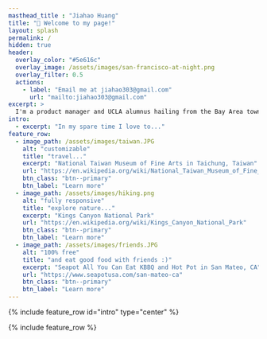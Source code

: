 ```yaml
---
masthead_title : "Jiahao Huang"
title: "👋 Welcome to my page!"
layout: splash
permalink: /
hidden: true
header:
  overlay_color: "#5e616c"
  overlay_image: /assets/images/san-francisco-at-night.png
  overlay_filter: 0.5
  actions:
    - label: "Email me at jiahao303@gmail.com"
      url: "mailto:jiahao303@gmail.com"
excerpt: >
  I'm a product manager and UCLA alumnus hailing from the Bay Area town of Alameda, CA. Feel free to check out my personal projects, work experience, or learn more about me!
intro: 
  - excerpt: "In my spare time I love to..."
feature_row:
  - image_path: /assets/images/taiwan.JPG
    alt: "customizable"
    title: "travel..."
    excerpt: "National Taiwan Museum of Fine Arts in Taichung, Taiwan"
    url: "https://en.wikipedia.org/wiki/National_Taiwan_Museum_of_Fine_Arts"
    btn_class: "btn--primary"
    btn_label: "Learn more"
  - image_path: /assets/images/hiking.png
    alt: "fully responsive"
    title: "explore nature..."
    excerpt: "Kings Canyon National Park"
    url: "https://en.wikipedia.org/wiki/Kings_Canyon_National_Park"
    btn_class: "btn--primary"
    btn_label: "Learn more"
  - image_path: /assets/images/friends.JPG
    alt: "100% free"
    title: "and eat good food with friends :)"
    excerpt: "Seapot All You Can Eat KBBQ and Hot Pot in San Mateo, CA"
    url: "https://www.seapotusa.com/san-mateo-ca"
    btn_class: "btn--primary"
    btn_label: "Learn more"      
---
```


{% include feature_row id="intro" type="center" %}

{% include feature_row %}